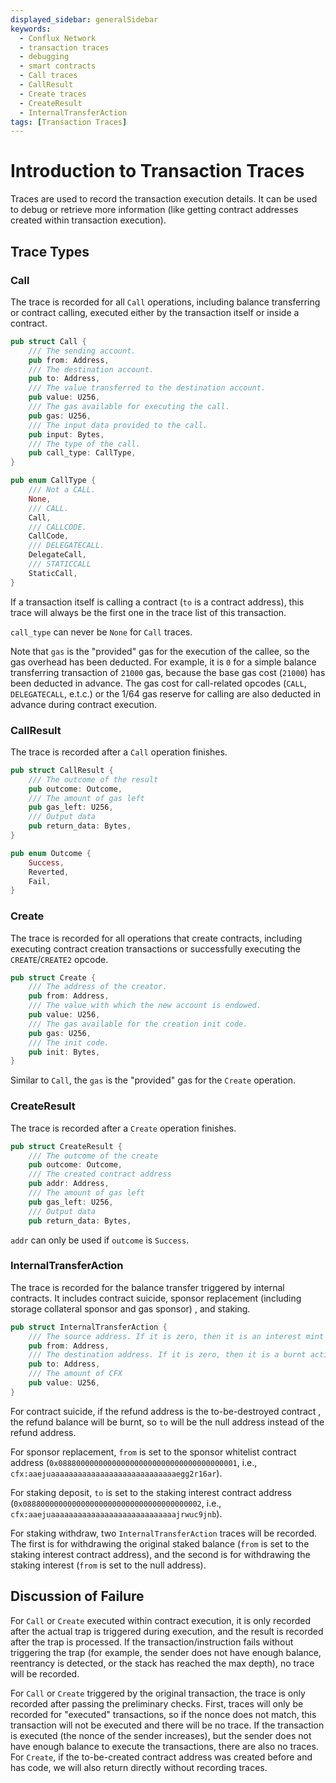 ```yaml
---
displayed_sidebar: generalSidebar
keywords:
  - Conflux Network
  - transaction traces
  - debugging
  - smart contracts
  - Call traces
  - CallResult
  - Create traces
  - CreateResult
  - InternalTransferAction
tags: [Transaction Traces]
---
```

# Introduction to Transaction Traces

Traces are used to record the transaction execution details. It can be used to debug or retrieve more information (like getting contract addresses created within transaction execution).

## Trace Types

### Call

The trace is recorded for all `Call` operations, including balance transferring or contract calling, executed either by the transaction itself or inside a contract.

```rust
pub struct Call {
    /// The sending account.
    pub from: Address,
    /// The destination account.
    pub to: Address,
    /// The value transferred to the destination account.
    pub value: U256,
    /// The gas available for executing the call.
    pub gas: U256,
    /// The input data provided to the call.
    pub input: Bytes,
    /// The type of the call.
    pub call_type: CallType,
}

pub enum CallType {
    /// Not a CALL.
    None,
    /// CALL.
    Call,
    /// CALLCODE.
    CallCode,
    /// DELEGATECALL.
    DelegateCall,
    /// STATICCALL
    StaticCall,
}
```

If a transaction itself is calling a contract (`to` is a contract address), this trace will always be the first one in the trace list of this transaction.

`call_type` can never be `None` for `Call` traces.

Note that `gas` is the "provided" gas for the execution of the callee, so the gas overhead has been deducted. For example, it is `0` for a simple balance transferring transaction of `21000` gas, because the base gas cost (`21000`) has been deducted in advance. The gas cost for call-related opcodes (`CALL`, `DELEGATECALL`, e.t.c.) or the 1/64 gas reserve for calling are also deducted in advance during contract execution.

### CallResult

The trace is recorded after a `Call` operation finishes.

```rust
pub struct CallResult {
    /// The outcome of the result
    pub outcome: Outcome,
    /// The amount of gas left
    pub gas_left: U256,
    /// Output data
    pub return_data: Bytes,
}
```

```rust
pub enum Outcome {
    Success,
    Reverted,
    Fail,
}
```

### Create

The trace is recorded for all operations that create contracts, including executing contract creation transactions or successfully executing the `CREATE`/`CREATE2` opcode.

```rust
pub struct Create {
    /// The address of the creator.
    pub from: Address,
    /// The value with which the new account is endowed.
    pub value: U256,
    /// The gas available for the creation init code.
    pub gas: U256,
    /// The init code.
    pub init: Bytes,
}
```

Similar to `Call`, the `gas` is the "provided" gas for the `Create` operation.

### CreateResult

The trace is recorded after a `Create` operation finishes.

```rust
pub struct CreateResult {
    /// The outcome of the create
    pub outcome: Outcome,
    /// The created contract address
    pub addr: Address,
    /// The amount of gas left
    pub gas_left: U256,
    /// Output data
    pub return_data: Bytes,
```

`addr` can only be used if `outcome` is `Success`.

### InternalTransferAction

The trace is recorded for the balance transfer triggered by internal contracts. It includes contract suicide, sponsor replacement (including storage collateral sponsor and gas sponsor) , and staking.

```rust
pub struct InternalTransferAction {
    /// The source address. If it is zero, then it is an interest mint action.
    pub from: Address,
    /// The destination address. If it is zero, then it is a burnt action.
    pub to: Address,
    /// The amount of CFX
    pub value: U256,
}
```

For contract suicide, if the refund address is the to-be-destroyed contract , the refund balance will be burnt, so `to` will be the null address instead of the refund address.

For sponsor replacement, `from` is set to the sponsor whitelist contract address (`0x0888000000000000000000000000000000000001`, i.e., `cfx:aaejuaaaaaaaaaaaaaaaaaaaaaaaaaaaaegg2r16ar`).

For staking deposit, `to` is set to the staking interest contract address (`0x0888000000000000000000000000000000000002`, i.e., `cfx:aaejuaaaaaaaaaaaaaaaaaaaaaaaaaaaajrwuc9jnb`).

For staking withdraw, two `InternalTransferAction` traces will be recorded. The first is for withdrawing the original staked balance (`from` is set to the staking interest contract address), and the second is for withdrawing the staking interest (`from` is set to the null address).

## Discussion of Failure

For `Call` or `Create` executed within contract execution, it is only recorded after the actual trap is triggered during execution, and the result is recorded after the trap is processed. If the transaction/instruction fails without triggering the trap (for example, the sender does not have enough balance, reentrancy is detected, or the stack has reached the max depth), no trace will be recorded.

For `Call` or `Create` triggered by the original transaction, the trace is only recorded after passing the preliminary checks. First, traces will only be recorded for "executed" transactions, so if the nonce does not match, this transaction will not be executed and there will be no trace. If the transaction is executed (the nonce of the sender increases), but the sender does not have enough balance to execute the transactions, there are also no traces. For `Create`, if the to-be-created contract address was created before and has code, we will also return directly without recording traces. 
